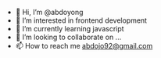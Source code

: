- 👋 Hi, I’m @abdoyong
- 👀 I’m interested in frontend development
- 🌱 I’m currently learning javascript
- 💞️ I’m looking to collaborate on ...
- 📫 How to reach me abdojo92@gmail.com

<!---
abdoyong/abdoyong is a ✨ special ✨ repository because its `README.md` (this file) appears on your GitHub profile.
You can click the Preview link to take a look at your changes.
--->
